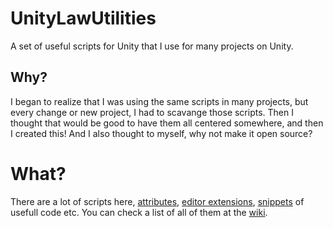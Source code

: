 # UnityLawUtilities
A set of useful scripts for Unity that I use for many projects on Unity. 

## Why?
I began to realize that I was using the same scripts in many projects, but every change or new project, I had to scavange those scripts. Then I thought that would be good to have them all centered somewhere, and then I created this! And I also thought to myself, why not make it open source? 

# What?
There are a lot of scripts here, [attributes](https://github.com/Lawendt/UnityLawUtilities/tree/master/CustomAttributes), [editor extensions](https://github.com/Lawendt/UnityLawUtilities/tree/master/Editor), [snippets](https://github.com/Lawendt/UnityLawUtilities/tree/master/Snippets) of usefull code etc. You can check a list of all of them at the [wiki](https://github.com/Lawendt/UnityLawUtilities/wiki).

